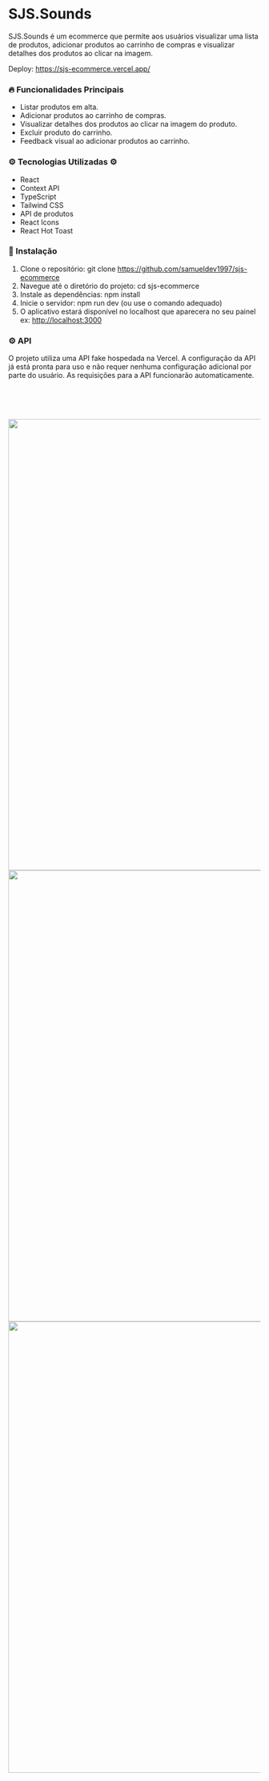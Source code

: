 # SJS.Sounds

SJS.Sounds é um ecommerce que permite aos usuários visualizar uma lista de produtos, adicionar produtos ao carrinho de compras e visualizar detalhes dos produtos ao clicar na imagem.
<br/>

Deploy: https://sjs-ecommerce.vercel.app/

### 🔥 Funcionalidades Principais

- Listar produtos em alta.
- Adicionar produtos ao carrinho de compras.
- Visualizar detalhes dos produtos ao clicar na imagem do produto.
- Excluir produto do carrinho.
- Feedback visual ao adicionar produtos ao carrinho.

### ⚙️ Tecnologias Utilizadas ⚙️

- React
- Context API
- TypeScript
- Tailwind CSS
- API de produtos
- React Icons
- React Hot Toast

### 🔨 Instalação

1. Clone o repositório: git clone https://github.com/samueldev1997/sjs-ecommerce
2. Navegue até o diretório do projeto: cd sjs-ecommerce
3. Instale as dependências: npm install
4. Inicie o servidor: npm run dev (ou use o comando adequado)
5. O aplicativo estará disponível no localhost que aparecera no seu painel ex: [http://localhost:3000](http://localhost:3000/)

### ⚙️ API
O projeto utiliza uma API fake hospedada na Vercel. A configuração da API já está pronta para uso e não requer nenhuma configuração adicional por parte do usuário. As requisições para a API funcionarão automaticamente.

<br/> <br/> <br/>
<div align='center'>
<img src="https://github.com/samueldev1997/sjs-ecommerce/assets/139514932/76faa041-659f-4da4-95d6-d869c8bbdcd9" width='900px' />
<img src="https://github.com/samueldev1997/sjs-ecommerce/assets/139514932/098ce9c9-2293-44c1-9954-1995c8f884e6" width='900px'/>
<img src="https://github.com/samueldev1997/sjs-ecommerce/assets/139514932/32d63447-36c8-4f01-9d97-0467f9e3bb19" width='900px'/>
</div>
